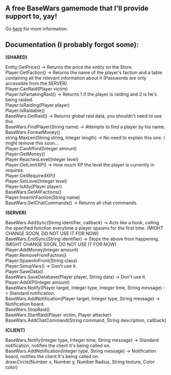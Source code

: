 ## A free BaseWars gamemode that I'll provide support to, yay!
Go [here](https://forum.facepunch.com/gmodgd/bubuv/BaseWars-Gamemode-Release/1/) for more information.

## Documentation (I probably forgot some):

**(SHARED)**

Entity:GetPrice() -> Returns the price the entity on the Store.\
Player:GetFaction() -> Returns the name of the player's faction and a table containing all the relevant information about it (Passwords are only accessible from the SERVER).\
Player:CanRaid(Player victim)\
Player:IsPartakingRaid() -> Returns 1 if the player is raiding and 2 is he's being raided.\
Player:IsRaiding(Player player)\
Player:IsRaidable()\
BaseWars.GetRaid() -> Returns global raid data, you shouldn't need to use this.\
BaseWars.FindPlayer(String name) -> Attempts to find a player by his name.\
BaseWars.FormatMoney()\
string.MaxLen(String string, Integer length) -> No need to explain this one. I might remove this soon...\
Player:CanAfford(Integer amount)\
Player:GetMoney()\
Player:ReachesLevel(Integer level)\
Player:GetLimitXP() -> How much XP the level the player is currently in requires.\
Player:GetRequiredXP()\
Player:SetLevel(Integer level)\
Player:IsAlly(Player player)\
BaseWars.GetAllFactions()\
Player:InsertInFaction(String name)\
BaseWars.GetChatCommands() -> Returns all chat commands.

**(SERVER)**

BaseWars.AddSync(String identifier, callback) -> Acts like a hook, calling the specified function everytime a player spawns for the first time. (MIGHT CHANGE SOON, DO NOT USE IT FOR NOW)\
BaseWars.EndSync(String identifier) -> Stops the above from happening. (MIGHT CHANGE SOON, DO NOT USE IT FOR NOW)\
Player:AddMoney(Integer amount)\
Player:RemoveFromFaction()\
Player:SpawnInFront(String class)\
Player:SetupVars() -> Don't use it.\
Player:SaveData()\
BaseWars.SaveDatabase(Player player, String data) -> Don't use it.\
Player:AddXP(Integer amount)\
BaseWars.Notify(Player target, Integer type, Integer time, String message) -> Standard notification.\
BaseWars.AddNotification(Player target, Integer type, String message) -> Notification board.\
BaseWars.StopRaid()\
BaseWars.StartRaid(Player victim, Player attacker)\
BaseWars.AddChatCommand(String command, String description, callback)

**(CLIENT)**

BaseWars.Notify(Integer type, Integer time, String message) -> Standard notification, notifies the client It's being called on.\
BaseWars.AddNotification(Integer type, String message) -> Notification board, notifies the client It's being called on.\
draw.Circle(Number x, Number y, Number Radius, String texture, Color color)

